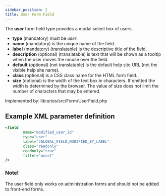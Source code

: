 ```yaml
---
sidebar_position: 2
title: User Form Field
---
```



The **user** form field type provides a modal select box of users.

- **type** (mandatory) must be *user*.
- **name** (mandatory) is the unique name of the field.
- **label** (mandatory) (translatable) is the descriptive title of the field.
- **description** (optional) (translatable) is text that will be shown as a tooltip when the user moves the mouse over the field.
- **default** (optional) (not translatable) is the default help site URL (not the visible help site name).
- **class** (optional) is a CSS class name for the HTML form field.
- **size** (optional) is the width of the text box in characters. If omitted the width is determined by the browser. The value of size does not limit the number of characters that may be entered.

Implemented by: libraries/src/Form/UserField.php

## Example XML parameter definition

```xml
<field
        name="modified_user_id" 
        type="user"
        label="JGLOBAL_FIELD_MODIFIED_BY_LABEL"
        class="readonly"
        readonly="true"
        filter="unset"
/>
```
### Note!
The user field only works on administration forms and should not be added to front-end forms. 